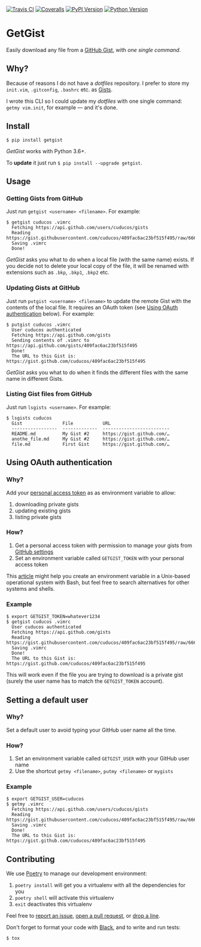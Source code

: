 [![Travis CI](https://img.shields.io/travis/cuducos/getgist.svg?style=flat)](https://travis-ci.org/cuducos/getgist) [![Coveralls](https://img.shields.io/coveralls/cuducos/getgist.svg?style=flat)](https://coveralls.io/github/cuducos/getgist) [![PyPI Version](https://img.shields.io/pypi/v/getgist.svg?style=flat)](https://pypi.python.org/pypi/getgist) [![Python Version](https://img.shields.io/pypi/pyversions/getgist.svg?style=flat)](https://pypi.python.org/pypi/getgist)

# GetGist

Easily download any file from a [GitHub Gist](http://gist.github.com), with _one single command_.

## Why?

Because of reasons I do not have a *dotfiles* repository. I prefer to store my `init.vim`, `.gitconfig`, `.bashrc` etc. as [Gists](http://gist.github.com/).

I wrote this CLI so I could update my *dotfiles* with one single command: `getmy vim.init`, for example — and it's done.

## Install

```console
$ pip install getgist
```

_GetGist_ works with Python 3.6+.

To **update** it just run `$ pip install --upgrade getgist`.

## Usage

### Getting Gists from GitHub

Just run `getgist <username> <filename>`. For example:

```console
$ getgist cuducos .vimrc
  Fetching https://api.github.com/users/cuducos/gists
  Reading https://gist.githubusercontent.com/cuducos/409fac6ac23bf515f495/raw/666d7d01a0058e4fd898ff752db66160f10a60bb/.vimrc
  Saving .vimrc
  Done!
```

_GetGist_ asks you what to do when a local file (with the same name) exists. If you decide not to delete your local copy of the file, it will be renamed with extensions such as `.bkp`, `.bkp1`, `.bkp2` etc.

### Updating Gists at GitHub

Just run `putgist <username> <filename>` to update the remote Gist with the contents of the local file. It requires an OAuth token (see [Using OAuth authentication](#using-oauth-authentication) below). For example:

```console
$ putgist cuducos .vimrc
  User cuducos authenticated
  Fetching https://api.github.com/gists
  Sending contents of .vimrc to https://api.github.com/gists/409fac6ac23bf515f495
  Done!
  The URL to this Gist is: https://gist.github.com/cuducos/409fac6ac23bf515f495
```

_GetGist_ asks you what to do when it finds the different files with the same name in different Gists.

### Listing Gist files from GitHub

Just run `lsgists <username>`. For example:

```console
$ lsgists cuducos
  Gist               File           URL
  -----------------  -------------  -------------------------
  README.md          My Gist #2     https://gist.github.com/…
  anothe_file.md     My Gist #2     https://gist.github.com/…
  file.md            First Gist     https://gist.github.com/…
```

## Using OAuth authentication

### Why?

Add your [personal access token](https://github.com/settings/tokens) as as environment variable to allow:

1. downloading private gists
2. updating existing gists
3. listing private gists

### How?

1. Get a personal access token with permission to manage your gists from [GitHub settings](https://github.com/settings/tokens)
2. Set an environment variable called `GETGIST_TOKEN` with your personal access token

This [article](https://www.serverlab.ca/tutorials/linux/administration-linux/how-to-set-environment-variables-in-linux/) might help you create an environment variable in a Unix-based operational system with Bash, but feel free to search alternatives for other systems and shells.

### Example

```console
$ export GETGIST_TOKEN=whatever1234
$ getgist cuducos .vimrc
  User cuducos authenticated
  Fetching https://api.github.com/gists
  Reading https://gist.githubusercontent.com/cuducos/409fac6ac23bf515f495/raw/666d7d01a0058e4fd898ff752db66160f10a60bb/.vimrc
  Saving .vimrc
  Done!
  The URL to this Gist is: https://gist.github.com/cuducos/409fac6ac23bf515f495
```

This will work even if the file you are trying to download is a private gist (surely the user name has to match the `GETGIST_TOKEN` account).

## Setting a default user

### Why?

Set a default user to avoid typing your GitHub user name all the time.

### How?

1. Set an environment variable called `GETGIST_USER` with your GitHub user name
2. Use the shortcut `getmy <filename>`, `putmy <filename>` or `mygists`

### Example

```console
$ export GETGIST_USER=cuducos
$ getmy .vimrc
  Fetching https://api.github.com/users/cuducos/gists
  Reading https://gist.githubusercontent.com/cuducos/409fac6ac23bf515f495/raw/666d7d01a0058e4fd898ff752db66160f10a60bb/.vimrc
  Saving .vimrc
  Done!
  The URL to this Gist is: https://gist.github.com/cuducos/409fac6ac23bf515f495
```

## Contributing

We use [Poetry](https://python-poetry.org) to manage our development environment:

1. `poetry install` will get you a virtualenv with all the dependencies for you
1. `poetry shell` will activate this virtualenv
1. `exit` deactivates this virtualenv

Feel free to [report an issue](http://github.com/cuducos/getgist/issues), [open a pull request](http://github.com/cuducos/getgist/pulls), or [drop a line](http://twitter.com/cuducos).

Don't forget to format your code with [Black](https://github.com/ambv/black), and to write and run tests:

```console
$ tox
```